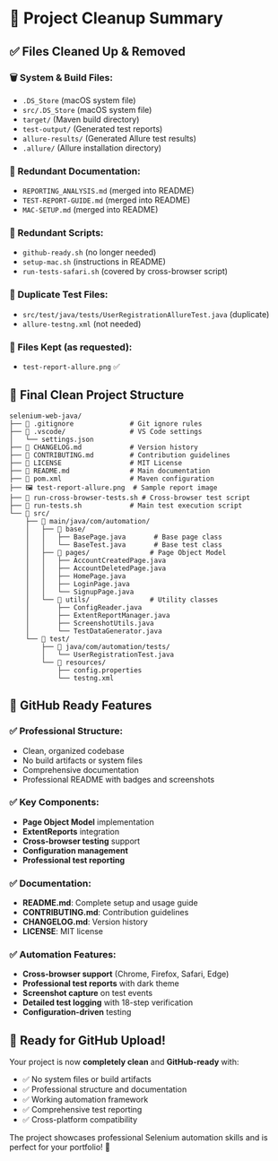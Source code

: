 # 🧹 Project Cleanup Summary

## ✅ Files Cleaned Up & Removed

### 🗑️ System & Build Files:
- `.DS_Store` (macOS system file)
- `src/.DS_Store` (macOS system file)
- `target/` (Maven build directory)
- `test-output/` (Generated test reports)
- `allure-results/` (Generated Allure test results)
- `.allure/` (Allure installation directory)

### 📄 Redundant Documentation:
- `REPORTING_ANALYSIS.md` (merged into README)
- `TEST-REPORT-GUIDE.md` (merged into README)
- `MAC-SETUP.md` (merged into README)

### 🔧 Redundant Scripts:
- `github-ready.sh` (no longer needed)
- `setup-mac.sh` (instructions in README)
- `run-tests-safari.sh` (covered by cross-browser script)

### 🧪 Duplicate Test Files:
- `src/test/java/tests/UserRegistrationAllureTest.java` (duplicate)
- `allure-testng.xml` (not needed)

### 🎯 Files Kept (as requested):
- `test-report-allure.png` ✅

## 📁 Final Clean Project Structure

```
selenium-web-java/
├── 📄 .gitignore              # Git ignore rules
├── 📁 .vscode/                # VS Code settings
│   └── settings.json
├── 📄 CHANGELOG.md            # Version history
├── 📄 CONTRIBUTING.md         # Contribution guidelines
├── 📄 LICENSE                 # MIT License
├── 📄 README.md               # Main documentation
├── 📄 pom.xml                 # Maven configuration
├── 🖼️ test-report-allure.png  # Sample report image
├── 🔧 run-cross-browser-tests.sh # Cross-browser test script
├── 🔧 run-tests.sh            # Main test execution script
└── 📁 src/
    ├── 📁 main/java/com/automation/
    │   ├── 📁 base/
    │   │   ├── BasePage.java       # Base page class
    │   │   └── BaseTest.java       # Base test class
    │   ├── 📁 pages/               # Page Object Model
    │   │   ├── AccountCreatedPage.java
    │   │   ├── AccountDeletedPage.java
    │   │   ├── HomePage.java
    │   │   ├── LoginPage.java
    │   │   └── SignupPage.java
    │   └── 📁 utils/               # Utility classes
    │       ├── ConfigReader.java
    │       ├── ExtentReportManager.java
    │       ├── ScreenshotUtils.java
    │       └── TestDataGenerator.java
    └── 📁 test/
        ├── 📁 java/com/automation/tests/
        │   └── UserRegistrationTest.java
        └── 📁 resources/
            ├── config.properties
            └── testng.xml
```

## 🎯 GitHub Ready Features

### ✅ Professional Structure:
- Clean, organized codebase
- No build artifacts or system files
- Comprehensive documentation
- Professional README with badges and screenshots

### ✅ Key Components:
- **Page Object Model** implementation
- **ExtentReports** integration
- **Cross-browser testing** support
- **Configuration management**
- **Professional test reporting**

### ✅ Documentation:
- **README.md**: Complete setup and usage guide
- **CONTRIBUTING.md**: Contribution guidelines
- **CHANGELOG.md**: Version history
- **LICENSE**: MIT license

### ✅ Automation Features:
- **Cross-browser support** (Chrome, Firefox, Safari, Edge)
- **Professional test reports** with dark theme
- **Screenshot capture** on test events
- **Detailed test logging** with 18-step verification
- **Configuration-driven** testing

## 🚀 Ready for GitHub Upload!

Your project is now **completely clean** and **GitHub-ready** with:
- ✅ No system files or build artifacts
- ✅ Professional structure and documentation
- ✅ Working automation framework
- ✅ Comprehensive test reporting
- ✅ Cross-platform compatibility

The project showcases professional Selenium automation skills and is perfect for your portfolio! 🎉
